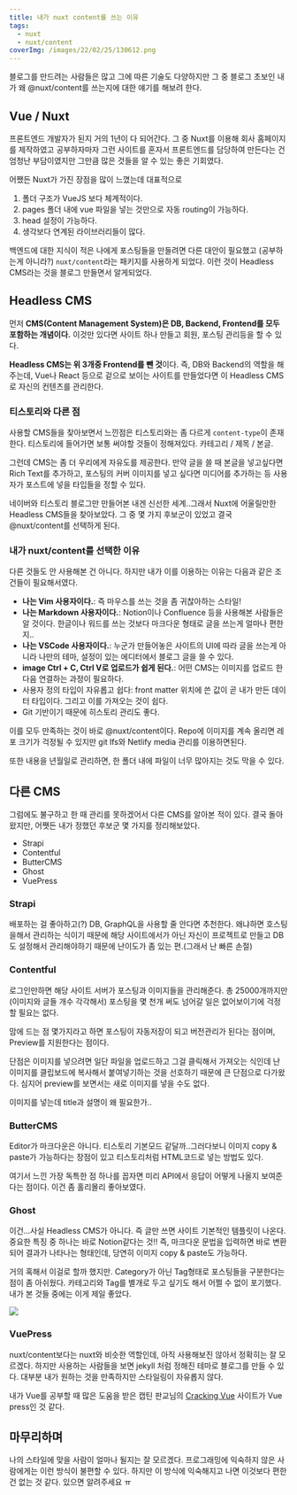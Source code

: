 ```yaml
---
title: 내가 nuxt content를 쓰는 이유
tags:
  - nuxt
  - nuxt/content
coverImg: /images/22/02/25/130612.png
---
```


블로그를 만드려는 사람들은 많고 그에 따른 기술도 다양하지만 그 중 블로그 초보인 내가 왜 @nuxt/content를 쓰는지에 대한 얘기를 해보려 한다.

<!--more-->

## Vue / Nuxt

프론트엔드 개발자가 된지 거의 1년이 다 되어간다. 그 중 Nuxt를 이용해 회사 홈페이지를 제작하였고 공부하자마자 그런 사이트를 혼자서 프론트엔드를 담당하여 만든다는 건 엄청난 부담이였지만 그만큼 많은 것들을 알 수 있는 좋은 기회였다.

어쨌든 Nuxt가 가진 장점을 많이 느꼈는데 대표적으로

1. 폴더 구조가 VueJS 보다 체계적이다.
2. pages 폴더 내에 vue 파일을 넣는 것만으로 자동 routing이 가능하다.
3. head 설정이 가능하다.
4. 생각보다 연계된 라이브러리들이 많다.

백엔드에 대한 지식이 적은 나에게 포스팅들을 만들려면 다른 대안이 필요했고 (공부하는게 아니라?) `nuxt/content`라는 패키지를 사용하게 되었다. 이런 것이 Headless CMS라는 것을 블로그 만들면서 알게되었다.

## Headless CMS

먼저 **CMS(Content Management System)은 DB, Backend, Frontend를 모두 포함하는 개념이다.** 이것만 있다면 사이트 하나 만들고 회원, 포스팅 관리등을 할 수 있다.

**Headless CMS는 위 3개중 Frontend를 뺀 것**이다. 즉, DB와 Backend의 역할을 해주는데, Vue나 React 등으로 겉으로 보이는 사이트를 만들었다면 이 Headless CMS로 자신의 컨텐츠를 관리한다.

### 티스토리와 다른 점

사용할 CMS들을 찾아보면서 느낀점은 티스토리와는 좀 다르게 `content-type`이 존재한다. 티스토리에 들어가면 보통 써야할 것들이 정해져있다. 카테고리 / 제목 / 본글.

<post-img src="/images/22/02/25/130635.png"></post-img>

그런데 CMS는 좀 더 우리에게 자유도를 제공한다. 만약 글을 쓸 때 본글을 넣고싶다면 Rich Text를 추가하고, 포스팅의 커버 이미지를 넣고 싶다면 미디어를 추가하는 등 사용자가 포스트에 넣을 타입들을 정할 수 있다.

<post-img src="/images/22/02/25/130646.png"></post-img>

네이버와 티스토리 블로그만 만들어본 내겐 신선한 세계..그래서 Nuxt에 어울릴만한 Headless CMS들을 찾아보았다. 그 중 몇 가지 후보군이 있었고 결국 @nuxt/content를 선택하게 된다.

### 내가 nuxt/content를 선택한 이유

다른 것들도 안 사용해본 건 아니다. 하지만 내가 이를 이용하는 이유는 다음과 같은 조건들이 필요해서였다.

- **나는 Vim 사용자이다.**: 즉 마우스를 쓰는 것을 좀 귀찮아하는 스타일!
- **나는 Markdown 사용자이다.**: Notion이나 Confluence 등을 사용해본 사람들은 알 것이다. 한글이나 워드를 쓰는 것보다 마크다운 형태로 글을 쓰는게 얼마나 편한지..
- **나는 VSCode 사용자이다.**: 누군가 만들어놓은 사이트의 UI에 따라 글을 쓰는게 아니라 나만의 테마, 설정이 있는 에디터에서 블로그 글을 쓸 수 있다.
- **image Ctrl + C, Ctrl V로 업로드가 쉽게 된다.**: 어떤 CMS는 이미지를 업로드 한다음 연결하는 과정이 필요하다.
- 사용자 정의 타입이 자유롭고 쉽다: front matter 위치에 쓴 값이 곧 내가 만든 데이터 타입이다. 그리고 이를 가져오는 것이 쉽다.
  <post-img src="/images/22/02/25/132905.png"></post-img>
- Git 기반이기 때문에 히스토리 관리도 좋다.

이를 모두 만족하는 것이 바로 @nuxt/content이다. Repo에 이미지를 계속 올리면 레포 크기가 걱정될 수 있지만 git lfs와 Netlify media 관리를 이용하면된다.

또한 내용을 년월일로 관리하면, 한 폴더 내에 파일이 너무 많아지는 것도 막을 수 있다.

<post-img src="/images/22/02/25/133445.png"></post-img>

<post-img src="/images/22/02/25/133516.png"></post-img>

## 다른 CMS

그럼에도 불구하고 한 때 관리를 못하겠어서 다른 CMS를 알아본 적이 있다. 결국 돌아왔지만, 어쨋든 내가 정했던 후보군 몇 가지를 정리해보았다.

- Strapi
- Contentful
- ButterCMS
- Ghost
- VuePress

### Strapi

배포하는 걸 좋아하고(?) DB, GraphQL을 사용할 줄 안다면 추천한다. 왜냐하면 호스팅을해서 관리하는 식이기 때문에 해당 사이트에서가 아닌 자신이 프로젝트로 만들고 DB도 설정해서 관리해야하기 때문에 난이도가 좀 있는 편.(그래서 난 빠른 손절)

<post-img src="/images/22/02/25/130702.png"></post-img>

<post-img src="/images/22/02/25/130708.png"></post-img>

### Contentful

로그인만하면 해당 사이트 서버가 포스팅과 이미지들을 관리해준다. 총 25000개까지만(이미지와 글들 개수 각각해서) 포스팅을 몇 천개 써도 넘어갈 일은 없어보이기에 걱정할 필요는 없다.

맘에 드는 점 몇가지라고 하면 포스팅이 자동저장이 되고 버전관리가 된다는 점이며, Preview를 지원한다는 점이다.

단점은 이미지를 넣으려면 일단 파일을 업로드하고 그걸 클릭해서 가져오는 식인데 난 이미지를 클립보드에 복사해서 붙여넣기하는 것을 선호하기 때문에 큰 단점으로 다가왔다. 심지어 preview를 보면서는 새로 이미지를 넣을 수도 없다.

<post-img src="/images/22/02/25/130719.png"></post-img>

<post-img src="/images/22/02/25/130725.png"></post-img>

이미지를 넣는데 title과 설명이 왜 필요한가..

<post-img src="/images/22/02/25/130736.png"></post-img>

### ButterCMS

Editor가 마크다운은 아니다. 티스토리 기본모드 같달까..그러다보니 이미지 copy & paste가 가능하다는 장점이 있고 티스토리처럼 HTML코드로 넣는 방법도 있다.

여기서 느낀 가장 독특한 점 하나를 꼽자면 미리 API에서 응답이 어떻게 나올지 보여준다는 점이다. 이건 좀 홀리몰리 좋아보였다.

<post-img src="/images/22/02/25/130743.png"></post-img>

<post-img src="/images/22/02/25/130754.png"></post-img>

<post-img src="/images/22/02/25/130803.png"></post-img>

### Ghost

이건...사실 Headless CMS가 아니다. 즉 글만 쓰면 사이트 기본적인 템플릿이 나온다. 중요한 특징 중 하나는 바로 Notion같다는 것!! 즉, 마크다운 문법을 입력하면 바로 변환되어 결과가 나타나는 형태인데, 당연히 이미지 copy & paste도 가능하다.

거의 혹해서 이걸로 할까 했지만. Category가 아닌 Tag형태로 포스팅들을 구분한다는 점이 좀 아쉬웠다. 카테고리와 Tag를 별개로 두고 싶기도 해서 어쩔 수 없이 포기했다. 내가 본 것들 중에는 이게 제일 좋았다.

<post-img src="/images/22/02/25/130818.png"></post-img>

<post-img src="/images/22/02/25/130822.png"></post-img>

![](/images/22/02/25/ghost_editor.gif)

### VuePress

nuxt/content보다는 nuxt와 비슷한 역할인데, 아직 사용해보진 않아서 정확히는 잘 모르겠다. 하지만 사용하는 사람들을 보면 jekyll 처럼 정해진 테마로 블로그를 만들 수 있다. 대부분 내가 원하는 것을 만족하지만 스타일링이 자유롭지 않다.

내가 Vue를 공부할 때 많은 도움을 받은 캡틴 판교님의 [Cracking Vue](https://joshua1988.github.io/vue-camp/textbook.html) 사이트가 Vue press인 것 같다.

<post-img src="/images/22/02/25/143556.png"></post-img>

## 마무리하며

나의 스타일에 맞을 사람이 얼마나 될지는 잘 모르겠다. 프로그래밍에 익숙하지 않은 사람에게는 이런 방식이 불편할 수 있다. 하지만 이 방식에 익숙해지고 나면 이것보다 편한 건 없는 것 같다. 있으면 알려주세요 ㅠ
